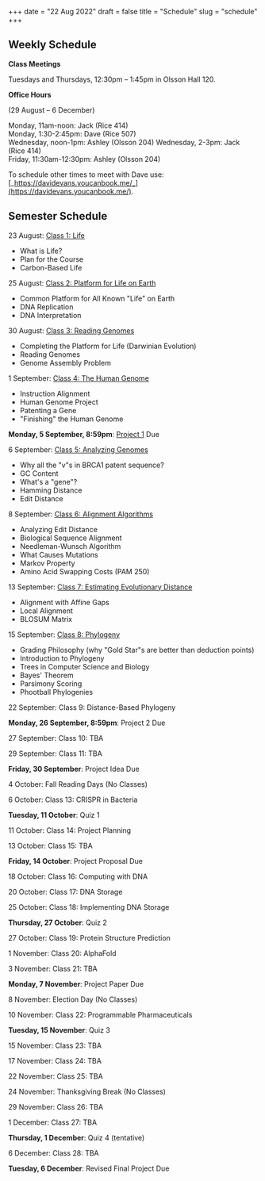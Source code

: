 +++
date = "22 Aug 2022"
draft = false
title = "Schedule"
slug = "schedule"
+++

## Weekly Schedule


**Class Meetings**

Tuesdays and Thursdays, 12:30pm &ndash; 1:45pm in Olsson Hall 120.

**Office Hours**

(29 August &ndash; 6 December)

Monday, 11am-noon: Jack (Rice 414)  
Monday, 1:30-2:45pm: Dave (Rice 507)  
Wednesday, noon-1pm: Ashley (Olsson 204)
Wednesday, 2-3pm: Jack (Rice 414)  
Friday, 11:30am-12:30pm: Ashley (Olsson 204)

To schedule other times to meet with Dave use: [_https://davidevans.youcanbook.me/_](https://davidevans.youcanbook.me/).

## Semester Schedule

23 August: [Class 1: Life](/class1)
- What is Life?
- Plan for the Course
- Carbon-Based Life

25 August: [Class 2: Platform for Life on Earth](/class2)
- Common Platform for All Known "Life" on Earth
- DNA Replication
- DNA Interpretation

30 August: [Class 3: Reading Genomes](/class3)
- Completing the Platform for Life (Darwinian Evolution)
- Reading Genomes
- Genome Assembly Problem

1 September: [Class 4: The Human Genome](/class4)
- Instruction Alignment
- Human Genome Project
- Patenting a Gene
- "Finishing" the Human Genome

**Monday, 5 September, 8:59pm**: [Project 1](/project1) Due

6 September: [Class 5: Analyzing Genomes](/class5)
- Why all the "v"s in BRCA1 patent sequence?
- GC Content
- What's a "gene"?
- Hamming Distance
- Edit Distance

8 September: [Class 6: Alignment Algorithms](/class6)
- Analyzing Edit Distance
- Biological Sequence Alignment
- Needleman-Wunsch Algorithm
- What Causes Mutations
- Markov Property
- Amino Acid Swapping Costs (PAM 250)

13 September: [Class 7: Estimating Evolutionary Distance](/class7)
- Alignment with Affine Gaps
- Local Alignment
- BLOSUM Matrix

15 September: [Class 8: Phylogeny](/class8)
- Grading Philosophy (why "Gold Star"s are better than deduction points)
- Introduction to Phylogeny
- Trees in Computer Science and Biology
- Bayes' Theorem
- Parsimony Scoring
- Phootball Phylogenies

22 September: Class 9: Distance-Based Phylogeny

**Monday, 26 September, 8:59pm**: Project 2 Due

27 September: Class 10: TBA

29 September: Class 11: TBA

**Friday, 30 September**: Project Idea Due


4 October: Fall Reading Days (No Classes)

6 October: Class 13: CRISPR in Bacteria

**Tuesday, 11 October**: Quiz 1

11 October: Class 14: Project Planning

13 October: Class 15: TBA

**Friday, 14 October**: Project Proposal Due

18 October: Class 16: Computing with DNA

20 October: Class 17: DNA Storage

25 October: Class 18: Implementing DNA Storage

**Thursday, 27 October**: Quiz 2

27 October: Class 19: Protein Structure Prediction

1 November: Class 20: AlphaFold

3 November: Class 21: TBA

**Monday, 7 November**: Project Paper Due

8 November: Election Day (No Classes)

10 November: Class 22: Programmable Pharmaceuticals

**Tuesday, 15 November**: Quiz 3

15 November: Class 23: TBA

17 November: Class 24: TBA

22 November: Class 25: TBA

24 November: Thanksgiving Break (No Classes)

29 November: Class 26: TBA

1 December: Class 27: TBA

**Thursday, 1 December**: Quiz 4 (tentative)

6 December: Class 28: TBA

**Tuesday, 6 December**: Revised Final Project Due
